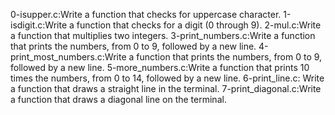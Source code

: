 0-isupper.c:Write a function that checks for uppercase character.
1-isdigit.c:Write a function that checks for a digit (0 through 9).
2-mul.c:Write a function that multiplies two integers.
3-print_numbers.c:Write a function that prints the numbers, from 0 to 9, followed by a new line.
4-print_most_numbers.c:Write a function that prints the numbers, from 0 to 9, followed by a new line.
5-more_numbers.c:Write a function that prints 10 times the numbers, from 0 to 14, followed by a new line.
6-print_line.c: Write a function that draws a straight line in the terminal.
7-print_diagonal.c:Write a function that draws a diagonal line on the terminal.
